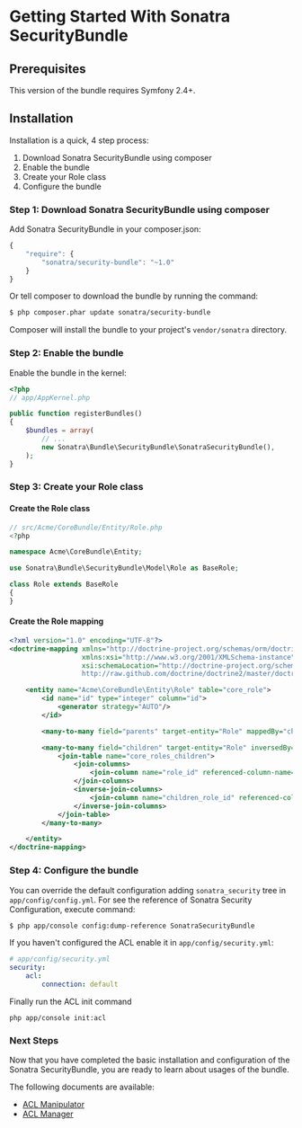 Getting Started With Sonatra SecurityBundle
===========================================

## Prerequisites

This version of the bundle requires Symfony 2.4+.

## Installation

Installation is a quick, 4 step process:

1. Download Sonatra SecurityBundle using composer
2. Enable the bundle
3. Create your Role class
4. Configure the bundle

### Step 1: Download Sonatra SecurityBundle using composer

Add Sonatra SecurityBundle in your composer.json:

``` js
{
    "require": {
        "sonatra/security-bundle": "~1.0"
    }
}
```

Or tell composer to download the bundle by running the command:

``` bash
$ php composer.phar update sonatra/security-bundle
```

Composer will install the bundle to your project's `vendor/sonatra` directory.

### Step 2: Enable the bundle

Enable the bundle in the kernel:

``` php
<?php
// app/AppKernel.php

public function registerBundles()
{
    $bundles = array(
        // ...
        new Sonatra\Bundle\SecurityBundle\SonatraSecurityBundle(),
    );
}
```

### Step 3: Create your Role class

#### Create the Role class

``` php
// src/Acme/CoreBundle/Entity/Role.php
<?php

namespace Acme\CoreBundle\Entity;

use Sonatra\Bundle\SecurityBundle\Model\Role as BaseRole;

class Role extends BaseRole
{
}
```

#### Create the Role mapping

``` xml
<?xml version="1.0" encoding="UTF-8"?>
<doctrine-mapping xmlns="http://doctrine-project.org/schemas/orm/doctrine-mapping"
                  xmlns:xsi="http://www.w3.org/2001/XMLSchema-instance"
                  xsi:schemaLocation="http://doctrine-project.org/schemas/orm/doctrine-mapping
                  http://raw.github.com/doctrine/doctrine2/master/doctrine-mapping.xsd">

    <entity name="Acme\CoreBundle\Entity\Role" table="core_role">
        <id name="id" type="integer" column="id">
            <generator strategy="AUTO"/>
        </id>

        <many-to-many field="parents" target-entity="Role" mappedBy="children" />

        <many-to-many field="children" target-entity="Role" inversedBy="parents">
            <join-table name="core_roles_children">
                <join-columns>
                    <join-column name="role_id" referenced-column-name="id" />
                </join-columns>
                <inverse-join-columns>
                    <join-column name="children_role_id" referenced-column-name="id" />
                </inverse-join-columns>
            </join-table>
        </many-to-many>

    </entity>
</doctrine-mapping>
```

### Step 4: Configure the bundle

You can override the default configuration adding `sonatra_security` tree in `app/config/config.yml`.
For see the reference of Sonatra Security Configuration, execute command:

``` bash
$ php app/console config:dump-reference SonatraSecurityBundle 
```

If you haven't configured the ACL enable it in `app/config/security.yml`:

``` yaml
# app/config/security.yml
security:
    acl:
        connection: default
```

Finally run the ACL init command

    php app/console init:acl

### Next Steps

Now that you have completed the basic installation and configuration of the
Sonatra SecurityBundle, you are ready to learn about usages of the bundle.

The following documents are available:

- [ACL Manipulator](acl_manipulator.md)
- [ACL Manager](acl_manager.md)
